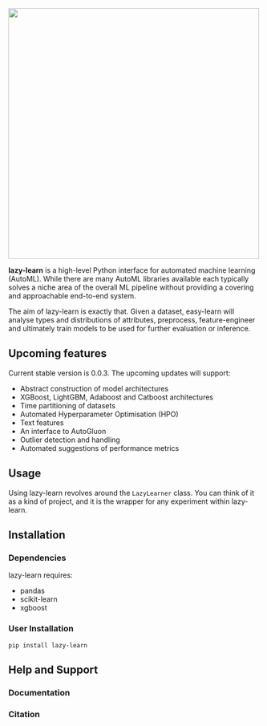 
<img width="500" src="doc/logo/transparent_small.png">

**lazy-learn** is a high-level Python interface for automated machine learning (AutoML). While there are many AutoML libraries available each typically solves a niche area of the overall ML pipeline without providing a covering and approachable end-to-end system.

The aim of lazy-learn is exactly that. Given a dataset, easy-learn will analyse types and distributions of attributes, preprocess, feature-engineer and ultimately train models to be used for further evaluation or inference. 

## Upcoming features

Current stable version is 0.0.3. The upcoming updates will support:
- Abstract construction of model architectures
- XGBoost, LightGBM, Adaboost and Catboost architectures
- Time partitioning of datasets
- Automated Hyperparameter Optimisation (HPO)
- Text features
- An interface to AutoGluon
- Outlier detection and handling
- Automated suggestions of performance metrics

## Usage

Using lazy-learn revolves around the `LazyLearner` class. You can think of it as a kind of project, and it is the wrapper for any experiment within lazy-learn.

## Installation

### Dependencies

lazy-learn requires:

- pandas
- scikit-learn
- xgboost

### User Installation 
```
pip install lazy-learn
```

## Help and Support
### Documentation

### Citation